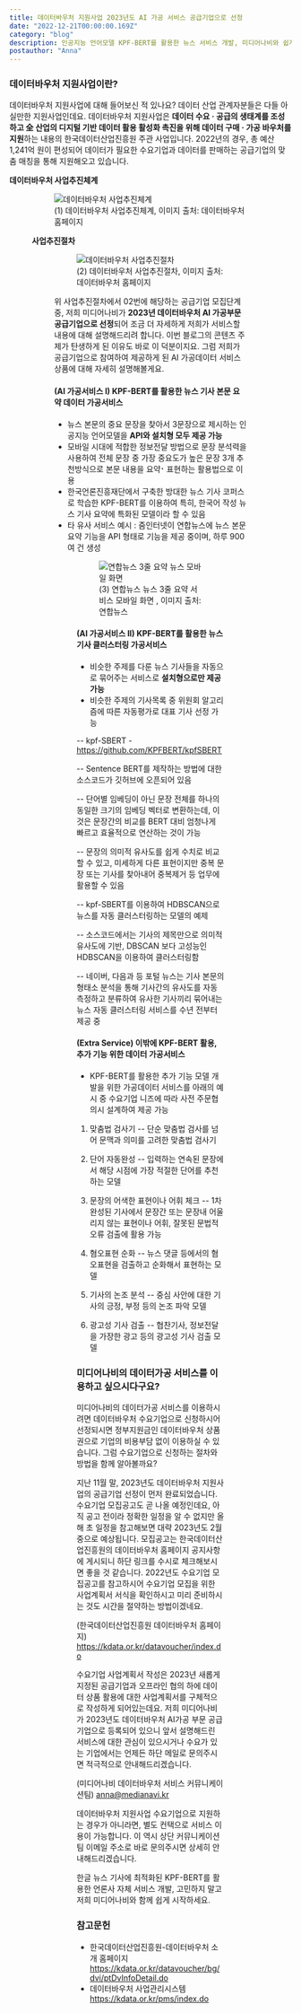 ```yaml
---
title: 데이터바우처 지원사업 2023년도 AI 가공 서비스 공급기업으로 선정
date: "2022-12-21T00:00:00.169Z"
category: "blog"
description: 인공지능 언어모델 KPF-BERT를 활용한 뉴스 서비스 개발, 미디어나비와 쉽게 시작하세요. 
postauthor: "Anna"
---
```


### **데이터바우처 지원사업이란?**
데이터바우처 지원사업에 대해 들어보신 적 있나요? 데이터 산업 관계자분들은 다들 아실만한 지원사업인데요. 데이터바우처 지원사업은 **데이터 수요 · 공급의 생태계를 조성하고 全 산업의 디지털 기반 데이터 활용 활성화 촉진을 위해 데이터 구매 · 가공 바우처를 지원**하는 내용의 한국데이터산업진흥원 주관 사업입니다. 2022년의 경우, 총 예산 1,241억 원이 편성되어 데이터가 필요한 수요기업과 데이터를 판매하는 공급기업의 맞춤 매칭을 통해 지원해오고 있습니다. 

**데이터바우처 사업추진체계**
<figure>
<figure>
<img src="./image01.jpg" alt="데이터바우처 사업추진체계"/>
<figcaption>(1) 데이터바우처 사업추진체계, 이미지 출처: 데이터바우처 홈페이지 </figcaption>
</figure>

**사업추진절차**
<figure>
<Figure>
<img src="./image02.jpg" alt="데이터바우처 사업추진절차"/>
<figcaption>(2) 데이터바우처 사업추진절차, 이미지 출처: 데이터바우처 홈페이지 </figcaption>
</figure>

위 사업추진절차에서 02번에 해당하는 공급기업 모집단계 중, 저희 미디어나비가 **2023년 데이터바우처 AI 가공부문 공급기업으로 선정**되어 조금 더 자세하게 저희가 서비스할 내용에 대해 설명해드리려 합니다. 이번 블로그의 콘텐츠 주제가 탄생하게 된 이유도 바로 이 덕분이지요. 그럼 저희가 공급기업으로 참여하여 제공하게 된 AI 가공데이터 서비스 상품에 대해 자세히 설명해볼게요.

#### **(AI 가공서비스 I) KPF-BERT를 활용한 뉴스 기사 본문 요약 데이터 가공서비스**
- 뉴스 본문의 중요 문장을 찾아서 3문장으로 제시하는 인공지능 언어모델을 **API와 설치형 모두 제공 가능**
- 모바일 시대에 적합한 정보전달 방법으로 문장 분석력을 사용하여 전체 문장 중 가장 중요도가 높은 문장 3개 추천방식으로 본문 내용을 요약⠂표현하는 활용법으로 이용
- 한국언론진흥재단에서 구축한 방대한 뉴스 기사 코퍼스로 학습한 KPF-BERT를 이용하여 특히, 한국어 작성 뉴스 기사 요약에 특화된 모델이라 할 수 있음
- 타 유사 서비스 예시 : 줌인터넷이 연합뉴스에 뉴스 본문 요약 기능을 API 형태로 기능을 제공 중이며, 하루 900여 건 생성
<figure>
<figure>
<img src="./image03.jpg" alt="연합뉴스 3줄 요약 뉴스 모바일 화면"/>
<figcaption>(3) 연합뉴스 뉴스 3줄 요약 서비스 모바일 화면 , 이미지 출처: 연합뉴스 </figcaption>
</figure>

#### **(AI 가공서비스 II) KPF-BERT를 활용한 뉴스 기사 클러스터링 가공서비스** 
- 비슷한 주제를 다룬 뉴스 기사들을 자동으로 묶어주는 서비스로 **설치형으로만 제공 가능**
- 비슷한 주제의 기사목록 중 위원회 알고리즘에 따른 자동평가로 대표 기사 선정 가능

-- kpf-SBERT - <https://github.com/KPFBERT/kpfSBERT>

-- Sentence BERT를 제작하는 방법에 대한 소스코드가 깃허브에 오픈되어 있음

-- 단어별 임베딩이 아닌 문장 전체를 하나의 동일한 크기의 임베딩 벡터로 변환하는데, 이것은 문장간의 비교를 BERT 대비 엄청나게 빠르고 효율적으로 연산하는 것이 가능

-- 문장의 의미적 유사도를 쉽게 수치로 비교할 수 있고, 미세하게 다른 표현이지만 중복 문장 또는 기사를 찾아내어 중복제거 등 업무에 활용할 수 있음

-- kpf-SBERT를 이용하여 HDBSCAN으로 뉴스를 자동 클러스터링하는 모델의 예제

-- 소스코드에서는 기사의 제목만으로 의미적 유사도에 기반, DBSCAN 보다 고성능인 HDBSCAN을 이용하여 클러스터링함

-- 네이버, 다음과 등 포털 뉴스는 기사 본문의 형태소 분석을 통해 기사간의 유사도를 자동측정하고 분류하여 유사한 기사끼리 묶어내는 뉴스 자동 클러스터링 서비스를 수년 전부터 제공 중

#### **(Extra Service) 이밖에 KPF-BERT 활용, 추가 기능 위한 데이터 가공서비스**
- KPF-BERT를 활용한 추가 기능 모델 개발을 위한 가공데이터 서비스를 아래의 예시 중 수요기업 니즈에 따라 사전 주문협의시 설계하여 제공 가능

1. 맞춤법 검사기
-- 단순 맞춤법 검사를 넘어 문맥과 의미를 고려한 맞춤법 검사기  
  
2. 단어 자동완성
-- 입력하는 연속된 문장에서 해당 시점에 가장 적절한 단어를 추천하는 모델  
  
3. 문장의 어색한 표현이나 어휘 체크
-- 1차 완성된 기사에서 문장간 또는 문장내 어울리지 않는 표현이나 어휘, 잘못된 문법적 오류 검출에 활용 가능  
  
4. 혐오표현 순화
-- 뉴스 댓글 등에서의 혐오표현을 검출하고 순화해서 표현하는 모델  
  
5. 기사의 논조 분석
-- 중심 사안에 대한 기사의 긍정, 부정 등의 논조 파악 모델  
  
6. 광고성 기사 검출
-- 협찬기사, 정보전달을 가장한 광고 등의 광고성 기사 검출 모델  

### **미디어나비의 데이터가공 서비스를 이용하고 싶으시다구요?**
미디어나비의 데이터가공 서비스를 이용하시려면 데이터바우처 수요기업으로 신청하시어 선정되시면 정부지원금인 데이터바우처 상품권으로 기업의 비용부담 없이 이용하실 수 있습니다. 그럼 수요기업으로 신청하는 절차와 방법을 함께 알아볼까요? 

지난 11월 말, 2023년도 데이터바우처 지원사업의 공급기업 선정이 먼저 완료되었습니다. 수요기업 모집공고도 곧 나올 예정인데요, 아직 공고 전이라 정확한 일정을 알 수 없지만 올해 초 일정을 참고해보면 대략 2023년도 2월 중으로 예상됩니다. 모집공고는 한국데이터산업진흥원의 데이터바우처 홈페이지 공지사항에 게시되니 하단 링크를 수시로 체크해보시면 좋을 것 같습니다. 2022년도 수요기업 모집공고를 참고하시어 수요기업 모집을 위한 사업계획서 서식을 확인하시고 미리 준비하시는 것도 시간을 절약하는 방법이겠네요.

(한국데이터산업진흥원 데이터바우처 홈페이지) 
<https://kdata.or.kr/datavoucher/index.do>

수요기업 사업계획서 작성은 2023년 새롭게 지정된 공급기업과 오프라인 협의 하에 데이터 상품 활용에 대한 사업계획서를 구체적으로 작성하게 되어있는데요. 저희 미디어나비가 2023년도 데이터바우처 AI가공 부문 공급기업으로 등록되어 있으니 앞서 설명해드린 서비스에 대한 관심이 있으시거나 수요가 있는 기업에서는 언제든 하단 메일로 문의주시면 적극적으로 안내해드리겠습니다.

(미디어나비 데이터바우처 서비스 커뮤니케이션팀)
<anna@medianavi.kr>


데이터바우처 지원사업 수요기업으로 지원하는 경우가 아니라면, 별도 컨택으로 서비스 이용이 가능합니다. 이 역시 상단 커뮤니케이션팀 이메일 주소로 바로 문의주시면 상세히 안내해드리겠습니다.

한글 뉴스 기사에 최적화된 KPF-BERT를 활용한 언론사 자체 서비스 개발, 고민하지 말고 저희 미디어나비와 함께 쉽게 시작하세요.  
  
### 참고문헌
- 한국데이터산업진흥원-데이터바우처 소개 홈페이지
<https://kdata.or.kr/datavoucher/bg/dvi/ptDvInfoDetail.do>
- 데이터바우처 사업관리시스템
<https://kdata.or.kr/pms/index.do>

[defimage03.]: /assets/image03.jpg "연합뉴스 3줄 요약 서비스 모바일 화면"